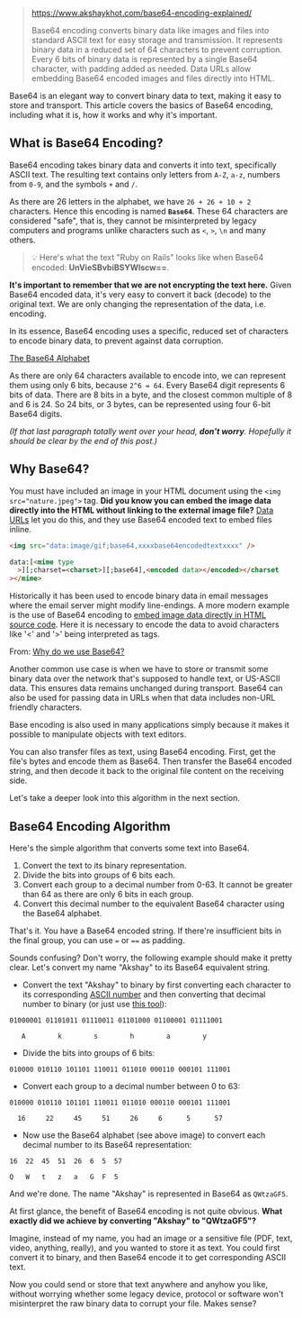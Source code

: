 
> https://www.akshaykhot.com/base64-encoding-explained/
>
> Base64 encoding converts binary data like images and files into standard ASCII text for easy storage and transmission. It represents binary data in a reduced set of 64 characters to prevent corruption. Every 6 bits of binary data is represented by a single Base64 character, with padding added as needed. Data URLs allow embedding Base64 encoded images and files directly into HTML.

Base64 is an elegant way to convert binary data to text, making it easy to store and transport. This article covers the basics of Base64 encoding, including what it is, how it works and why it's important.

## What is Base64 Encoding?

Base64 encoding takes binary data and converts it into text, specifically ASCII text. The resulting text contains only letters from `A-Z`, `a-z`, numbers from `0-9`, and the symbols `+` and `/`.

As there are 26 letters in the alphabet, we have `26 + 26 + 10 + 2` characters. Hence this encoding is named **`Base64`**. These 64 characters are considered "safe", that is, they cannot be misinterpreted by legacy computers and programs unlike characters such as `<`, `>`, `\n` and many others.

> 💡 Here's what the text "Ruby on Rails" looks like when Base64 encoded: **UnVieSBvbiBSYWlscw==**.

**It's important to remember that we are not encrypting the text here.** Given Base64 encoded data, it's very easy to convert it back (decode) to the original text. We are only changing the representation of the data, i.e. encoding.

In its essence, Base64 encoding uses a specific, reduced set of characters to encode binary data, to prevent against data corruption.

[The Base64 Alphabet](https://www.akshaykhot.com/content/images/2023/10/base64_encoding.png)

As there are only 64 characters available to encode into, we can represent them using only 6 bits, because `2^6 = 64`. Every Base64 digit represents 6 bits of data. There are 8 bits in a byte, and the closest common multiple of 8 and 6 is 24. So 24 bits, or 3 bytes, can be represented using four 6-bit Base64 digits.

_(If that last paragraph totally went over your head, **don't worry**. Hopefully it should be clear by the end of this post.)_

## Why Base64?

You must have included an image in your HTML document using the `<img src="nature.jpeg">` tag. **Did you know you can embed the image data directly into the HTML without linking to the external image file?** [Data URLs](https://developer.mozilla.org/en-US/docs/Web/HTTP/Basics_of_HTTP/Data_URLs?ref=akshaykhot.com) let you do this, and they use Base64 encoded text to embed files inline.

```html
<img src="data:image/gif;base64,xxxxbase64encodedtextxxxx" />

data:[<mime type
  >][;charset=<charset>][;base64],<encoded data></encoded></charset
></mime>
```

Historically it has been used to encode binary data in email messages where the email server might modify line-endings. A more modern example is the use of Base64 encoding to [embed image data directly in HTML source code](http://www.sweeting.org/mark/blog/2005/07/12/base64-encoded-images-embedded-in-html?ref=akshaykhot.com). Here it is necessary to encode the data to avoid characters like '<' and '>' being interpreted as tags.

From: [Why do we use Base64?](https://stackoverflow.com/questions/3538021/why-do-we-use-base64?ref=akshaykhot.com)

Another common use case is when we have to store or transmit some binary data over the network that's supposed to handle text, or US-ASCII data. This ensures data remains unchanged during transport. Base64 can also be used for passing data in URLs when that data includes non-URL friendly characters.

Base encoding is also used in many applications simply because it makes it possible to manipulate objects with text editors.

You can also transfer files as text, using Base64 encoding. First, get the file's bytes and encode them as Base64. Then transfer the Base64 encoded string, and then decode it back to the original file content on the receiving side.

Let's take a deeper look into this algorithm in the next section.

## Base64 Encoding Algorithm

Here's the simple algorithm that converts some text into Base64.

1. Convert the text to its binary representation.
2. Divide the bits into groups of 6 bits each.
3. Convert each group to a decimal number from 0-63. It cannot be greater than 64 as there are only 6 bits in each group.
4. Convert this decimal number to the equivalent Base64 character using the Base64 alphabet.

That's it. You have a Base64 encoded string. If there're insufficient bits in the final group, you can use `=` or `==` as padding.

Sounds confusing? Don't worry, the following example should make it pretty clear. Let's convert my name "Akshay" to its Base64 equivalent string.

- Convert the text "Akshay" to binary by first converting each character to its corresponding [ASCII number](https://www.ascii-code.com/?ref=akshaykhot.com) and then converting that decimal number to binary (or just use [this tool](https://www.rapidtables.com/convert/number/ascii-to-binary.html?ref=akshaykhot.com)):

```text
01000001 01101011 01110011 01101000 01100001 01111001

   A        k        s        h        a        y
```

- Divide the bits into groups of 6 bits:

```text
010000 010110 101101 110011 011010 000110 000101 111001
```

- Convert each group to a decimal number between 0 to 63:

```text
010000 010110 101101 110011 011010 000110 000101 111001

  16     22     45     51     26     6      5      57
```

- Now use the Base64 alphabet (see above image) to convert each decimal number to its Base64 representation:

```text
16  22  45  51  26  6  5  57

Q   W   t   z   a   G  F  5
```

And we're done. The name "Akshay" is represented in Base64 as `QWtzaGF5`.

At first glance, the benefit of Base64 encoding is not quite obvious. **What exactly did we achieve by converting "Akshay" to "QWtzaGF5"?**

Imagine, instead of my name, you had an image or a sensitive file (PDF, text, video, anything, really), and you wanted to store it as text. You could first convert it to binary, and then Base64 encode it to get corresponding ASCII text.

Now you could send or store that text anywhere and anyhow you like, without worrying whether some legacy device, protocol or software won't misinterpret the raw binary data to corrupt your file. Makes sense?
